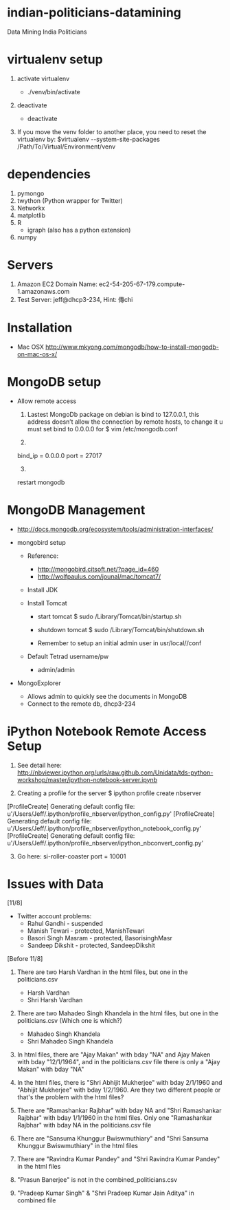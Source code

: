 indian-politicians-datamining
=============================

Data Mining India Politicians



virtualenv setup
===============
1. activate virtualenv
	- ./venv/bin/activate

2. deactivate
	- deactivate

3. If you move the venv folder to another place, you need to reset the virtualenv by:
	$virtualenv --system-site-packages /Path/To/Virtual/Environment/venv

dependencies
===========
1. pymongo
2. twython (Python wrapper for Twitter)
3. Networkx
4. matplotlib
5. R
	- igraph (also has a python extension)
6. numpy



Servers
=========
1. Amazon EC2 Domain Name: ec2-54-205-67-179.compute-1.amazonaws.com
2. Test Server: jeff@dhcp3-234, Hint: 傳chi


Installation
============
* Mac OSX
	http://www.mkyong.com/mongodb/how-to-install-mongodb-on-mac-os-x/

MongoDB setup
===============
* Allow remote access
	1. Lastest MongoDb package on debian is bind to 127.0.0.1, this address doesn’t allow the connection by remote hosts, to change it u must set bind to 0.0.0.0 for 
	$ vim /etc/mongodb.conf

	2.
	bind_ip = 0.0.0.0
	port = 27017

	3.
	restart mongodb

MongoDB Management
===================
* http://docs.mongodb.org/ecosystem/tools/administration-interfaces/

* mongobird setup
	- Reference:
		* http://mongobird.citsoft.net/?page_id=460
		* http://wolfpaulus.com/jounal/mac/tomcat7/
	- Install JDK
	- Install Tomcat 
		* start tomcat
			$ sudo /Library/Tomcat/bin/startup.sh
		* shutdown tomcat
			$ sudo /Library/Tomcat/bin/shutdown.sh
		
		* Remember to setup an initial admin user in usr/local/<tomcat dir>/conf

		
	- Default Tetrad username/pw
		- admin/admin

* MongoExplorer
	- Allows admin to quickly see the documents in MongoDB
	- Connect to the remote db, dhcp3-234

iPython Notebook Remote Access Setup
=====================================
1. See detail here: http://nbviewer.ipython.org/urls/raw.github.com/Unidata/tds-python-workshop/master/ipython-notebook-server.ipynb

2. Creating a profile for the server 
	$ ipython profile create nbserver

[ProfileCreate] Generating default config file: u'/Users/Jeff/.ipython/profile_nbserver/ipython_config.py'
[ProfileCreate] Generating default config file: u'/Users/Jeff/.ipython/profile_nbserver/ipython_notebook_config.py'
[ProfileCreate] Generating default config file: u'/Users/Jeff/.ipython/profile_nbserver/ipython_nbconvert_config.py'

3. Go here: si-roller-coaster port = 10001

Issues with Data
================
[11/8]
* Twitter account problems:
	- Rahul Gandhi - suspended
	- Manish Tewari - protected, ManishTewari
	- Basori Singh Masram - protected, BasorisinghMasr
	- Sandeep Dikshit - protected, SandeepDikshit


[Before 11/8]
1. There are two Harsh Vardhan in the html files, but one in the politicians.csv
	- Harsh Vardhan
	- Shri Harsh Vardhan
2. There are two Mahadeo Singh Khandela in the html files, but one in the politicians.csv (Which one is which?)
	- Mahadeo Singh Khandela
	- Shri Mahadeo Singh Khandela
3. In html files, there are "Ajay Makan" with bday "NA" and Ajay Maken with bday "12/1/1964", and in the politicians.csv file there is only a "Ajay Makan" with bday "NA"

4. In the html files, there is "Shri Abhijit Mukherjee" with bday 2/1/1960 and "Abhijit Mukherjee" with bday 1/2/1960. Are they two different people or that's the problem with the html files?

5. There are  "Ramashankar Rajbhar" with bday NA and "Shri Ramashankar Rajbhar" with bday 1/1/1960 in the html files. Only one "Ramashankar Rajbhar" with bday NA in the politicians.csv file 

6. There are "Sansuma Khunggur Bwiswmuthiary" and "Shri Sansuma Khunggur Bwiswmuthiary" in the html files

7. There are "Ravindra Kumar Pandey" and "Shri Ravindra Kumar Pandey" in the html files

8. "Prasun Banerjee" is not in the combined_politicians.csv

9. "Pradeep Kumar Singh" & "Shri Pradeep Kumar Jain   Aditya" in combined file
